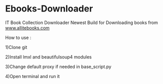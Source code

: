 # Ebooks-Downloader
IT Book Collection Downloader
Newest Build for Downloading books from www.allitebooks.com

How to use :

1)Clone git

2)Install lmxl and beautifulsoup4 modules

3)Change default proxy if needed in base_script.py

4)Open terminal and run it

